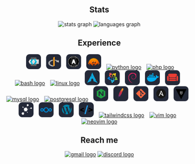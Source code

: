<div align="center">
  <h2> Stats </h2>
  <img src="https://github-readme-stats.vercel.app/api?username=Nithe14&hide_title=false&hide_rank=false&show_icons=true&include_all_commits=true&count_private=true&theme=github_dark&disable_animations=false&locale=en&hide_border=true&order=1" height="150" alt="stats graph"  />
  <img src="https://github-readme-stats.vercel.app/api/top-langs?username=nithe14&locale=en&hide_title=false&layout=compact&card_width=320&langs_count=6&theme=github_dark&hide_border=true&order=2&hide=css,html" height="150" alt="languages graph"  />
</div>

<!--<div align="center">
<table>
<tr>
<th align="center">
<img width="400" height="1">
<p> 
<large>
LOVE
</large>
</p>
</th>
<th align="center">
<img width="400" height="1">
<p> 
<large>
HATE
</large>
</p>
</th>
</tr>
<tr>
<td align="center">
<a href="https://www.rust-lang.org/learn" ><img src="https://upload.wikimedia.org/wikipedia/commons/thumb/2/20/Rustacean-orig-noshadow.svg/1200px-Rustacean-orig-noshadow.svg.png" width="55px"></a>
<a href="https://archlinux.org/" ><img src="https://cdn0.iconfinder.com/data/icons/flat-round-system/512/archlinux-512.png" width="40px"></a>
<a href="https://neovim.io/" ><img src="https://icons.iconarchive.com/icons/papirus-team/papirus-apps/512/nvim-icon.png" width="40px"></a>
<a href="https://openid.net/connect/" ><img src="https://www.eficode.com/hs-fs/hubfs/Eficode%202020%20site%20images/Academy/oidc%20logo.png?width=300&name=oidc%20logo.png" width="40px"></a>
<a href="https://oauth.net/2/" ><img src="https://upload.wikimedia.org/wikipedia/commons/thumb/d/d2/Oauth_logo.svg/800px-Oauth_logo.svg.png" width="40px"></a>
<a href="https://www.keycloak.org/" ><img src="https://upload.wikimedia.org/wikipedia/commons/2/29/Keycloak_Logo.png" width="40px"></a>
<a href="https://www.notion.so/" ><img src="https://upload.wikimedia.org/wikipedia/commons/4/45/Notion_app_logo.png" width="35px"></a>
<a href="https://mytoken.data.kit.edu/" ><img src="https://mytoken-docs.data.kit.edu/img/mytoken.png" width="80px"></a>
</td>
<td align="center">
<a href="https://png.pngtree.com/png-vector/20220812/ourmid/pngtree-cute-shit-clipart-with-happy-face-png-image_6107578.png" ><img src="https://cdn.freebiesupply.com/logos/large/2x/php-1-logo-png-transparent.png" width="50px"></a>
<a href="https://png.pngtree.com/png-vector/20220812/ourmid/pngtree-cute-shit-clipart-with-happy-face-png-image_6107578.png" ><img src="https://upload.wikimedia.org/wikipedia/commons/thumb/5/5f/Windows_logo_-_2012.svg/768px-Windows_logo_-_2012.svg.png" width="30px"></a>
</td>
</tr>
</table>
</div>-->
<div align="center">
<h2> Experience </h2>
<div align="center">
<img width="10" />
<a href="https://www.keycloak.org/">
<img src="https://raw.githubusercontent.com/Nithe14/profile-assets/main/icons/kc.png" height="40" alt="kc logo"/></a><img width="10"/> <a href="https://openid.net/developers/how-connect-works/"><img src="https://raw.githubusercontent.com/Nithe14/profile-assets/main/icons/oidc.png" height="40" alt="oidc logo"/></a><img width="10"/> <a href="https://oauth.net/2/"><img src="https://raw.githubusercontent.com/Nithe14/profile-assets/main/icons/oauth.png" height="40" alt="oauth logo"/></a><img width="10"/> <a href="https://www.rust-lang.org/"><img src="https://raw.githubusercontent.com/Nithe14/profile-assets/main/icons/rust.png" height="40" alt="rust logo"/></a><img width="10"/> <a href="https://www.python.org/"><img src="https://skillicons.dev/icons?i=py" height="40" alt="python logo"/></a><img width="10"/> <a href="https://www.php.net/"><img src="https://skillicons.dev/icons?i=php" height="40" alt="php logo"/></a><img width="10"/> <a href="https://linux.die.net/man/1/bash"><img src="https://skillicons.dev/icons?i=bash" height="40" alt="bash logo"/></a><img width="10"/> <a href="https://www.linux.org/"><img src="https://skillicons.dev/icons?i=linux" height="40" alt="linux logo"/></a><img width="10"/> <a href="https://archlinux.org/"><img src="https://raw.githubusercontent.com/Nithe14/profile-assets/main/icons/arch.png" height="40" alt="arch logo"/></a><img width="10"/> <a href="https://almalinux.org/"><img src="https://raw.githubusercontent.com/Nithe14/profile-assets/main/icons/alma.png" height="40" alt="almalinux logo"/></a><img width="10"/> <a href="https://www.debian.org/index.pl.html"><img src="https://raw.githubusercontent.com/Nithe14/profile-assets/main/icons/debian.png" height="40" alt="debian logo"/></a><img width="10"/> <a href="https://www.docker.com/"><img src="https://raw.githubusercontent.com/Nithe14/profile-assets/main/icons/docker.png" height="40" alt="docker logo"/></a><img width="10"/> <a href="https://couchdb.apache.org/"><img src="https://raw.githubusercontent.com/Nithe14/profile-assets/main/icons/couchdb.png" height="40" alt="couchdb logo"/></a><img width="10"/> <a href="https://www.mysql.com/"><img src="https://skillicons.dev/icons?i=mysql" height="40" alt="mysql logo"/></a><img width="10"/> <a href="https://www.postgresql.org.pl/"><img src="https://skillicons.dev/icons?i=postgres" height="40" alt="postgresql logo"/></a><img width="10"/> <a href="https://nginx.org/en/"><img src="https://raw.githubusercontent.com/Nithe14/profile-assets/main/icons/nginx.png" height="40" alt="nginx logo"/></a><img width="10"/> <a href="https://httpd.apache.org/"><img src="https://raw.githubusercontent.com/Nithe14/profile-assets/main/icons/apache.png" height="40" alt="apache logo"/></a><img width="10"/> <a href="https://git-scm.com/"><img src="https://raw.githubusercontent.com/Nithe14/profile-assets/main/icons/git.png" height="40" alt="git logo"/></a><img width="10"/> <a href="https://www.ansible.com/"><img src="https://raw.githubusercontent.com/Nithe14/profile-assets/main/icons/ansible.png" height="40" alt="ansible logo"/></a><img width="10"/> <a href="https://www.vaultproject.io/"><img src="https://raw.githubusercontent.com/Nithe14/profile-assets/main/icons/vault.png" height="40" alt="vault logo"/></a><img width="10"/><a href="https://icinga.com/"><img src="https://raw.githubusercontent.com/Nithe14/profile-assets/main/icons/icinga.png" height="40" alt="icinga2 logo"/></a><img width="10"/> <a href="https://nextcloud.com/"><img src="https://raw.githubusercontent.com/Nithe14/profile-assets/main/icons/nc.png" height="40" alt="nc logo"/></a><img width="10"/> <a href="https://pl.wordpress.org/"><img src="https://raw.githubusercontent.com/Nithe14/profile-assets/main/icons/wp.png" height="40" alt="wordpress logo"/></a><img width="10"/> <a href="https://htmx.org/"><img src="https://raw.githubusercontent.com/Nithe14/profile-assets/main/icons/htmx.png" height="40" alt="htmx logo"/></a><img width="10"/> <a href="https://tailwindcss.com/"><img src="https://skillicons.dev/icons?i=tailwind" height="40" alt="tailwindcss logo"></a><img width="10"/> <a href="https://www.vim.org/" ><img src="https://skillicons.dev/icons?i=vim" height="40" alt="vim logo"/></a><img width="10"/> <a href="https://neovim.io/"><img src="https://skillicons.dev/icons?i=neovim" height="40" alt="neovim logo"/></a>

</div>
    <h2> Reach me </h2>
  <a href="mailto:imnithe@gmail.com"><img src="https://img.shields.io/static/v1?message=imnithe&logo=gmail&label=&color=white&logoColor=white&labelColor=red&style=for-the-badge" height="35" alt="gmail logo"  /></a> <a href="https://discord.com" target="_blank"><img src="https://img.shields.io/static/v1?message=im_nithe&logo=discord&label=&color=white&logoColor=white&labelColor=7289DA&style=for-the-badge" height="35" alt="discord logo"  /></a>
  <br>
</div>
